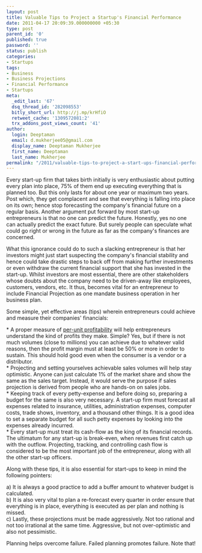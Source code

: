 ```yaml
---
layout: post
title: Valuable Tips to Project a Startup's Financial Performance
date: 2011-04-17 20:09:39.000000000 +05:30
type: post
parent_id: '0'
published: true
password: ''
status: publish
categories:
- Startups
tags:
- Business
- Business Projections
- Financial Performance
- Startups
meta:
  _edit_last: '67'
  dsq_thread_id: '282098553'
  bitly_short_url: http://j.mp/krHfiO
  retweet_cache: '1309572081:2'
  trx_addons_post_views_count: '41'
author:
  login: Deeptaman
  email: d.mukherjee05@gmail.com
  display_name: Deeptaman Mukherjee
  first_name: Deeptaman
  last_name: Mukherjee
permalink: "/2011/valuable-tips-to-project-a-start-ups-financial-performance/"
---
```

<p>Every start-up firm that takes birth initially is very enthusiastic about putting every plan into place, 75% of them end up executing everything that is planned too. But this only lasts for about one year or maximum two years. Post which, they get complacent and see that everything is falling into place on its own; hence stop forecasting the company's financial future on a regular basis. Another argument put forward by most start-up entrepreneurs is that no one can predict the future. Honestly, yes no one can actually predict the exact future. But surely people can speculate what could go right or wrong in the future as far as the company's finances are concerned.</p>
<p><!--more--> </p>
<p>What this ignorance could do to such a slacking entrepreneur is that her investors might just start suspecting the company's financial stability and hence could take drastic steps to back off from making further investments or even withdraw the current financial support that she has invested in the start-up. Whilst investors are most essential, there are other stakeholders whose doubts about the company need to be driven-away like employees, customers, vendors, etc. It thus, becomes vital for an entrepreneur to include Financial Projection as one mandate business operation in her business plan. </p>
<p>Some simple, yet effective areas (tips) wherein entrepreneurs could achieve and measure their companies' financials: </p>
<p>* A proper measure of <a href="http://www.calculatorweb.com/calculators/profitcalc/">per-unit profitability</a> will help entrepreneurs understand the kind of profits they make. Simple? Yes, but if there is not much volumes (close to millions) you can achieve due to whatever valid reasons, then the profit margin must at least be 50% or more in order to sustain. This should hold good even when the consumer is a vendor or a distributor.<br />
* Projecting and setting yourselves achievable sales volumes will help stay optimistic. Anyone can just calculate 1% of the market share and show the same as the sales target. Instead, it would serve the purpose if sales projection is derived from people who are hands-on on sales jobs.<br />
* Keeping track of every petty-expense and before doing so, preparing a budget for the same is also very necessary. A start-up firm must forecast all expenses related to insurance, utilities, administration expenses, computer costs, trade shows, inventory, and a thousand other things. It is a good idea to set a separate budget for all such petty expenses by looking into the expenses already incurred.<br />
* Every start-up must treat its cash-flow as the king of its financial records. The ultimatum for any start-up is break-even, when revenues first catch up with the outflow. Projecting, tracking, and controlling cash flow is considered to be the most important job of the entrepreneur, along with all the other start-up officers.</p>
<p>Along with these tips, it is also essential for start-ups to keep in mind the following pointers: </p>
<p>a) It is always a good practice to add a buffer amount to whatever budget is calculated.<br />
b) It is also very vital to plan a re-forecast every quarter in order ensure that everything is in place, everything is executed as per plan and nothing is missed.<br />
c) Lastly, these projections must be made aggressively. Not too rational and not too irrational at the same time. Aggressive, but not over-optimistic and also not pessimistic. </p>
<p>Planning helps overcome failure. Failed planning promotes failure. Note that!</p>
